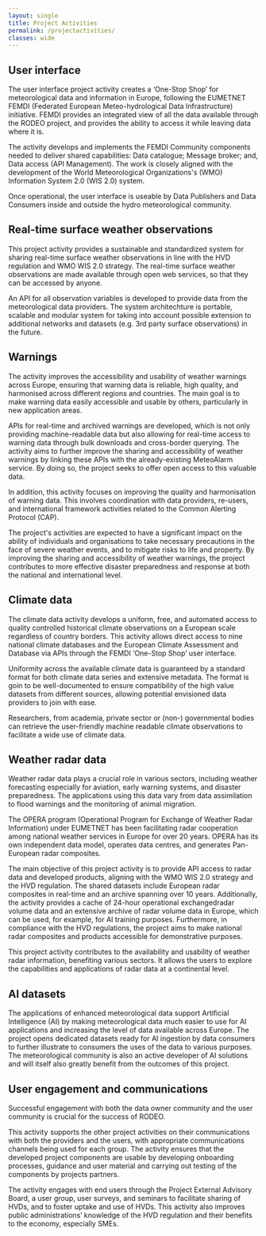 ```yaml
---
layout: single
title: Project Activities
permalink: /projectactivities/
classes: wide
---
```




## User interface

The user interface project activity creates a ‘One-Stop Shop’ for meteorological data and information in Europe,
following the EUMETNET FEMDI (Federated European Meteo-hydrological Data Infrastructure) initiative. FEMDI provides
an integrated view of all the data available through the RODEO project, and provides the ability to access it 
while leaving data where it is. 

The activity develops and implements the FEMDI Community components needed to deliver shared capabilities: Data
catalogue; Message broker; and, Data access (API Management). The work is closely aligned with the development of
the World Meteorological Organizations's (WMO) Information System 2.0 (WIS 2.0) system. 

Once operational, the user interface is useable by Data Publishers and Data Consumers inside and outside the hydro
meteorological community.


## Real-time surface weather observations

This project activity provides a sustainable and standardized system for sharing real-time surface weather
observations in line with the HVD regulation and WMO WIS 2.0 strategy. The real-time surface weather observations
are made available through open web services, so that they can be accessed by anyone. 

An API for all observation variables is developed to provide data from the meteorological data providers. The
system architechture is portable, scalable and modular system for taking into account possible extension to
additional networks and datasets (e.g. 3rd party surface observations) in the future.

## Warnings

The activity improves the accessibility and usability of weather warnings across Europe, ensuring that warning data
is reliable, high quality, and harmonised across different regions and countries. The main goal is to make warning
data easily accessible and usable by others, particularly in new application areas.

APIs for real-time and archived warnings are developed, which is not only providing machine-readable data
but also allowing for real-time access to warning data through bulk downloads and cross-border querying. The
activity aims to further improve the sharing and accessibility of weather warnings by linking these APIs with the
already-existing MeteoAlarm service. By doing so, the project seeks to offer open access to this valuable data.

In addition, this activity focuses on improving the quality and harmonisation of warning data. This involves
coordination with data providers, re-users, and international framework activities related to the Common Alerting
Protocol (CAP).

The project's activities are expected to have a significant impact on the ability of individuals and organisations
to take necessary precautions in the face of severe weather events, and to mitigate risks to life and property. By
improving the sharing and accessibility of weather warnings, the project contributes to more effective disaster
preparedness and response at both the national and international level.

## Climate data

The climate data activity develops a uniform, free, and automated access to quality controlled historical climate
observations on a European scale regardless of country borders. This activity allows direct access to nine
national climate databases and the European Climate Assessment and Database via APIs through the FEMDI ‘One-Stop
Shop’ user interface. 

Uniformity across the available climate data is guaranteed by a standard format for both climate data series and
extensive metadata. The format is goin to be well-documented to ensure compatibility of the high value datasets
from different sources, allowing potential envisioned data providers to join with ease. 

Researchers, from academia, private sector or (non-) governmental bodies can retrieve the user-friendly machine
readable climate observations to facilitate a wide use of climate data. 

## Weather radar data

Weather radar data plays a crucial role in various sectors, including weather forecasting especially for aviation,
early warning systems, and disaster preparedness. The applications using this data vary from data assimilation to
flood warnings and the monitoring of animal migration.

The OPERA program (Operational Program for Exchange of Weather Radar Information) under EUMETNET has been
facilitating radar cooperation among national weather services in Europe for over 20 years. OPERA has its own
independent data model, operates data centres, and generates Pan-European radar composites.

The main objective of this project activity is to provide API access to radar data and developed products, aligning
with the WMO WIS 2.0 strategy and the HVD regulation. The shared datasets include European radar composites in
real-time and an archive spanning over 10 years. Additionally, the activity provides a cache of 24-hour operational
exchangedradar volume data and an extensive archive of radar volume data in Europe, which can be used, for example,
for AI training purposes. Furthermore, in compliance with the HVD regulations, the project aims to make national
radar composites and products accessible for demonstrative purposes. 

This project activity contributes to the availability and usability of weather radar information, benefiting
various sectors. It allows the users to explore the capabilities and applications of radar data at a continental
level.


## AI datasets

The applications of enhanced meteorological data support Artificial Intelligence (AI) by making meteorological data
much easier to use for AI applications and increasing the level of data available across Europe. The project opens
dedicated datasets ready for AI ingestion by data consumers to further illustrate to consumers the uses of the data
to various purposes. The meteorological community is also an active developer of AI solutions and will itself
also greatly benefit from the outcomes of this project.

## User engagement and communications

Successful engagement with both the data owner community and the user community is crucial for the success of RODEO. 

This activity supports the other project activities on their communications with both the providers and the users, with appropriate communications channels being used for each group. The activity ensures that the developed project components are usable by developing onboarding processes, guidance and user material and carrying out testing of the components by projects partners. 

The activity engages with end users through the Project External Advisory Board, a user group, user surveys, and seminars to facilitate sharing of HVDs, and to foster uptake and use of HVDs. This activity also improves public
administrations’ knowledge of the HVD regulation and their benefits to the economy, especially SMEs.
